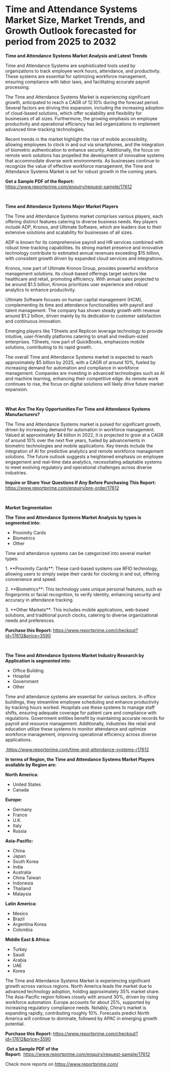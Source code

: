 <p><h1>Time and Attendance Systems Market Size, Market Trends, and Growth Outlook forecasted for period from 2025 to 2032</h1></p><p><strong>Time and Attendance Systems Market Analysis and Latest Trends</strong></p>
<p><p>Time and Attendance Systems are sophisticated tools used by organizations to track employee work hours, attendance, and productivity. These systems are essential for optimizing workforce management, ensuring compliance with labor laws, and facilitating accurate payroll processing. </p><p>The Time and Attendance Systems Market is experiencing significant growth, anticipated to reach a CAGR of 12.10% during the forecast period. Several factors are driving this expansion, including the increasing adoption of cloud-based solutions, which offer scalability and flexibility for businesses of all sizes. Furthermore, the growing emphasis on employee productivity and operational efficiency has led organizations to implement advanced time-tracking technologies. </p><p>Recent trends in the market highlight the rise of mobile accessibility, allowing employees to clock in and out via smartphones, and the integration of biometric authentication to enhance security. Additionally, the focus on remote work solutions has propelled the development of innovative systems that accommodate diverse work environments. As businesses continue to recognize the value of effective workforce management, the Time and Attendance Systems Market is set for robust growth in the coming years.</p></p>
<p><strong>Get a Sample PDF of the Report:&nbsp;</strong> <a href="https://www.reportprime.com/enquiry/request-sample/17612?utm_campaign=2238&utm_medium=2&utm_source=Github&utm_content=ia&utm_term=18032025&utm_id=time-and-attendance-systems">https://www.reportprime.com/enquiry/request-sample/17612</a></p>
<p>&nbsp;</p>
<p><strong>Time and Attendance Systems Major Market Players</strong></p>
<p><p>The Time and Attendance Systems market comprises various players, each offering distinct features catering to diverse business needs. Key players include ADP, Kronos, and Ultimate Software, which are leaders due to their extensive solutions and scalability for businesses of all sizes. </p><p>ADP is known for its comprehensive payroll and HR services combined with robust time-tracking capabilities. Its strong market presence and innovative technology contribute to estimated annual revenues exceeding $15 billion, with consistent growth driven by expanded cloud services and integrations. </p><p>Kronos, now part of Ultimate Kronos Group, provides powerful workforce management solutions. Its cloud-based offerings target sectors like healthcare and retail, promoting efficiency. With annual sales projected to be around $1.5 billion, Kronos prioritizes user experience and robust analytics to enhance productivity.</p><p>Ultimate Software focuses on human capital management (HCM), complementing its time and attendance functionalities with payroll and talent management. The company has shown steady growth with revenue around $1.2 billion, driven mainly by its dedication to customer satisfaction and continuous innovation. </p><p>Emerging players like TSheets and Replicon leverage technology to provide intuitive, user-friendly platforms catering to small and medium-sized enterprises. TSheets, now part of QuickBooks, emphasizes mobile solutions, contributing to its rapid growth.</p><p>The overall Time and Attendance Systems market is expected to reach approximately $5 billion by 2025, with a CAGR of around 10%, fueled by increasing demand for automation and compliance in workforce management. Companies are investing in advanced technologies such as AI and machine learning, enhancing their competitive edge. As remote work continues to rise, the focus on digital solutions will likely drive future market expansion.</p></p>
<p>&nbsp;</p>
<p><strong>What Are The Key Opportunities For Time and Attendance Systems Manufacturers?</strong></p>
<p><p>The Time and Attendance Systems market is poised for significant growth, driven by increasing demand for automation in workforce management. Valued at approximately $4 billion in 2022, it is projected to grow at a CAGR of around 10% over the next five years, fueled by advancements in biometric technologies and mobile applications. Key trends include the integration of AI for predictive analytics and remote workforce management solutions. The future outlook suggests a heightened emphasis on employee engagement and real-time data analytics, necessitating adaptable systems to meet evolving regulatory and operational challenges across diverse industries.</p></p>
<p><strong>Inquire or Share Your Questions If Any Before Purchasing This Report:</strong> <a href="https://www.reportprime.com/enquiry/pre-order/17612?utm_campaign=2238&utm_medium=2&utm_source=Github&utm_content=ia&utm_term=18032025&utm_id=time-and-attendance-systems">https://www.reportprime.com/enquiry/pre-order/17612</a></p>
<p>&nbsp;</p>
<p><strong>Market Segmentation</strong></p>
<p><strong>The Time and Attendance Systems Market Analysis by types is segmented into:</strong></p>
<p><ul><li>Proximity Cards</li><li>Biometrics</li><li>Other</li></ul></p>
<p><p>Time and attendance systems can be categorized into several market types: </p><p>1. **Proximity Cards**: These card-based systems use RFID technology, allowing users to simply swipe their cards for clocking in and out, offering convenience and speed. </p><p>2. **Biometrics**: This technology uses unique personal features, such as fingerprints or facial recognition, to verify identity, enhancing security and accuracy in attendance tracking.</p><p>3. **Other Markets**: This includes mobile applications, web-based solutions, and traditional punch clocks, catering to diverse organizational needs and preferences.</p></p>
<p><strong>Purchase this Report:&nbsp;</strong><a href="https://www.reportprime.com/checkout?id=17612&price=3590&utm_campaign=2238&utm_medium=2&utm_source=Github&utm_content=ia&utm_term=18032025&utm_id=time-and-attendance-systems">https://www.reportprime.com/checkout?id=17612&price=3590</a></p>
<p>&nbsp;</p>
<p><strong>The Time and Attendance Systems Market Industry Research by Application is segmented into:</strong></p>
<p><ul><li>Office Building</li><li>Hospital</li><li>Government</li><li>Other</li></ul></p>
<p><p>Time and attendance systems are essential for various sectors. In office buildings, they streamline employee scheduling and enhance productivity by tracking hours worked. Hospitals use these systems to manage staff shifts, ensuring adequate coverage for patient care and compliance with regulations. Government entities benefit by maintaining accurate records for payroll and resource management. Additionally, industries like retail and education utilize these systems to monitor attendance and optimize workforce management, improving operational efficiency across diverse applications.</p></p>
<p><a href="https://www.reportprime.com/time-and-attendance-systems-r17612?utm_campaign=2238&utm_medium=2&utm_source=Github&utm_content=ia&utm_term=18032025&utm_id=time-and-attendance-systems">&nbsp;https://www.reportprime.com/time-and-attendance-systems-r17612</a></p>
<p><strong>In terms of Region, the Time and Attendance Systems Market Players available by Region are:</strong></p>
<p>
    <p> <strong> North America: </strong>
        <ul>
            <li>United States</li>
            <li>Canada</li>
        </ul>
        </p> 
    <p> <strong> Europe: </strong>
        <ul>
            <li>Germany</li>
            <li>France</li>
            <li>U.K.</li>
            <li>Italy</li>
            <li>Russia</li>
        </ul>
        </p> 
    <p> <strong> Asia-Pacific: </strong>
        <ul>
            <li>China</li>
            <li>Japan</li>
            <li>South Korea</li>
            <li>India</li>
            <li>Australia</li>
            <li>China Taiwan</li>
            <li>Indonesia</li>
            <li>Thailand</li>
            <li>Malaysia</li>
        </ul>
        </p> 
    <p> <strong> Latin America: </strong>
        <ul>
            <li>Mexico</li>
            <li>Brazil</li>
            <li>Argentina Korea</li>
            <li>Colombia</li>
        </ul>
        </p> 
    <p> <strong> Middle East & Africa: </strong>
        <ul>
            <li>Turkey</li>
            <li>Saudi</li>
            <li>Arabia</li>
            <li>UAE</li>
            <li>Korea</li>
        </ul>
    </p>
    </p>
<p><p>The Time and Attendance Systems Market is experiencing significant growth across various regions. North America leads the market due to advanced technology adoption, holding approximately 35% market share. The Asia-Pacific region follows closely with around 30%, driven by rising workforce automation. Europe accounts for about 25%, supported by increasing regulatory compliance needs. Notably, China's market is expanding rapidly, contributing roughly 10%. Forecasts predict North America will continue to dominate, followed by APAC in emerging growth potential.</p></p>
<p><strong>Purchase this Report: </strong><a href="https://www.reportprime.com/checkout?id=17612&price=3590&utm_campaign=2238&utm_medium=2&utm_source=Github&utm_content=ia&utm_term=18032025&utm_id=time-and-attendance-systems">https://www.reportprime.com/checkout?id=17612&price=3590</a></p>
<p>&nbsp;<strong>Get a Sample PDF of the Report:&nbsp;&nbsp;</strong><a href="https://www.reportprime.com/enquiry/request-sample/17612?utm_campaign=2238&utm_medium=2&utm_source=Github&utm_content=ia&utm_term=18032025&utm_id=time-and-attendance-systems">https://www.reportprime.com/enquiry/request-sample/17612</a></p>
<p><strong></strong></p>
<p>Check more reports on <a href="https://www.reportprime.com/?utm_campaign=2238&utm_medium=2&utm_source=Github&utm_content=ia&utm_term=18032025&utm_id=time-and-attendance-systems">https://www.reportprime.com/</a></p>